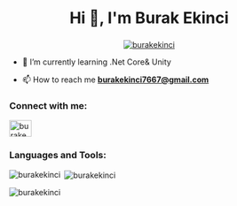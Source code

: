 <h1 align="center">Hi 👋, I'm Burak Ekinci</h1>
<h3 align="center"></h3>


<p align="center"> <a href="https://github.com/ryo-ma/github-profile-trophy"><img src="https://github-profile-trophy.vercel.app/?username=burakekinci&theme=oldie" alt="burakekinci" /></a> </p>

- 🌱 I’m currently learning .Net Core& Unity

- 📫 How to reach me **burakekinci7667@gmail.com**

<h3 align="left">Connect with me:</h3>
<p align="left">
<a href="https://linkedin.com/in/burakekinci7667" target="blank"><img align="center" src="https://raw.githubusercontent.com/rahuldkjain/github-profile-readme-generator/master/src/images/icons/Social/linked-in-alt.svg" alt="burakekinci7667" height="30" width="40" /></a>
</p>

<h3 align="left">Languages and Tools:</h3>

<p><img align="left" src="https://github-readme-stats.vercel.app/api/top-langs?username=burakekinci&show_icons=true&locale=en&layout=compact&theme=merko" alt="burakekinci" /></p>

<p>&nbsp;<img align="center" src="https://github-readme-stats.vercel.app/api?username=burakekinci&show_icons=true&locale=en&theme=merko" alt="burakekinci" /></p>

<p><img align="center" src="https://github-readme-streak-stats.herokuapp.com/?user=burakekinci&theme=merko" alt="burakekinci" /></p>
